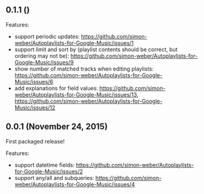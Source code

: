 ## 0.1.1 ()

Features:

  - support periodic updates: https://github.com/simon-weber/Autoplaylists-for-Google-Music/issues/1
  - support limit and sort by (playlist contents should be correct, but ordering may not be): https://github.com/simon-weber/Autoplaylists-for-Google-Music/issues/9
  - show number of matched tracks when editing playlists: https://github.com/simon-weber/Autoplaylists-for-Google-Music/issues/6
  - add explanations for field values: https://github.com/simon-weber/Autoplaylists-for-Google-Music/issues/13, https://github.com/simon-weber/Autoplaylists-for-Google-Music/issues/12

## 0.0.1 (November 24, 2015)

First packaged release!

Features:

  - support datetime fields: https://github.com/simon-weber/Autoplaylists-for-Google-Music/issues/2
  - support any/all and subqueries: https://github.com/simon-weber/Autoplaylists-for-Google-Music/issues/4
